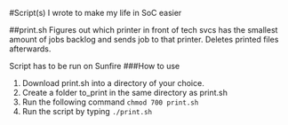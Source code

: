 #Script(s) I wrote to make my life in SoC easier

##print.sh
Figures out which printer in front of tech svcs has the smallest amount of jobs backlog and sends job to that printer. Deletes printed files afterwards.

Script has to be run on Sunfire
###How to use
1. Download print.sh into a directory of your choice.
2. Create a folder to_print in the same directory as print.sh
3. Run the following command `chmod 700 print.sh`
4. Run the script by typing `./print.sh`